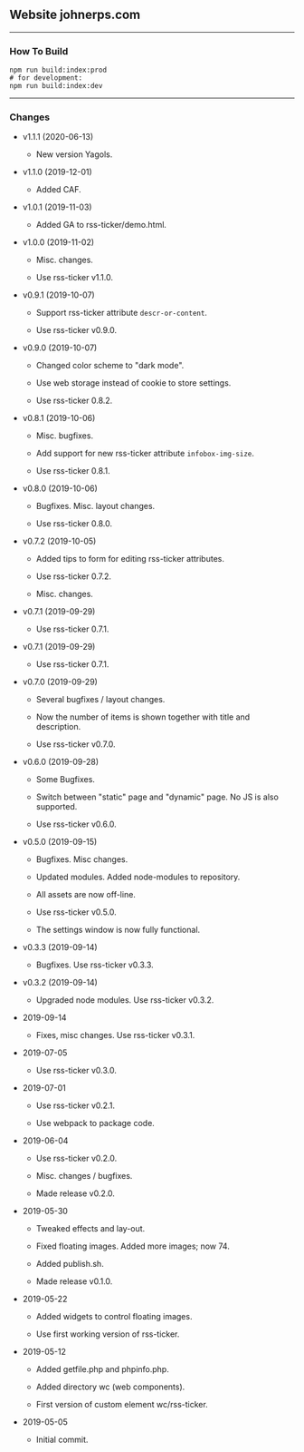 ## Website johnerps.com

***

### How To Build

````shell
npm run build:index:prod
# for development:
npm run build:index:dev
````

***

### Changes

* v1.1.1 (2020-06-13)

  * New version Yagols.

* v1.1.0 (2019-12-01)

  * Added CAF.

* v1.0.1 (2019-11-03)

  * Added GA to rss-ticker/demo.html.

* v1.0.0 (2019-11-02)

  * Misc. changes.

  * Use rss-ticker v1.1.0.

* v0.9.1 (2019-10-07)

  * Support rss-ticker attribute `descr-or-content`.

  * Use rss-ticker v0.9.0.

* v0.9.0 (2019-10-07)

  * Changed color scheme to "dark mode".

  * Use web storage instead of cookie to store settings.

  * Use rss-ticker 0.8.2.

* v0.8.1 (2019-10-06)

  * Misc. bugfixes.

  * Add support for new rss-ticker attribute `infobox-img-size`.

  * Use rss-ticker 0.8.1.

* v0.8.0 (2019-10-06)

  * Bugfixes. Misc. layout changes.

  * Use rss-ticker 0.8.0.

* v0.7.2 (2019-10-05)

  * Added tips to form for editing rss-ticker attributes.

  * Use rss-ticker 0.7.2.

  * Misc. changes.

* v0.7.1 (2019-09-29)

  * Use rss-ticker 0.7.1.

* v0.7.1 (2019-09-29)

  * Use rss-ticker 0.7.1.

* v0.7.0 (2019-09-29)

  * Several bugfixes / layout changes.

  * Now the number of items is shown together with title and description.

  * Use rss-ticker v0.7.0.

* v0.6.0 (2019-09-28)

  * Some Bugfixes.

  * Switch between "static" page and "dynamic" page. No JS is also supported.

  * Use rss-ticker v0.6.0.

* v0.5.0 (2019-09-15)

  * Bugfixes. Misc changes.

  * Updated modules. Added node-modules to repository.

  * All assets are now off-line.

  * Use rss-ticker v0.5.0.

  * The settings window is now fully functional.

* v0.3.3 (2019-09-14)

  * Bugfixes. Use rss-ticker v0.3.3.

* v0.3.2 (2019-09-14)

  * Upgraded node modules. Use rss-ticker v0.3.2.

* 2019-09-14

  * Fixes, misc changes. Use rss-ticker v0.3.1.

* 2019-07-05

  * Use rss-ticker v0.3.0.

* 2019-07-01

  * Use rss-ticker v0.2.1.

  * Use webpack to package code.

* 2019-06-04

  * Use rss-ticker v0.2.0.

  * Misc. changes / bugfixes.

  * Made release v0.2.0.

* 2019-05-30

  * Tweaked effects and lay-out.

  * Fixed floating images. Added more images; now 74.

  * Added publish.sh.

  * Made release v0.1.0.

* 2019-05-22

  * Added widgets to control floating images.

  * Use first working version of rss-ticker.

* 2019-05-12

  * Added getfile.php and phpinfo.php.

  * Added directory wc (web components).

  * First version of custom element wc/rss-ticker.

* 2019-05-05

  * Initial commit.
